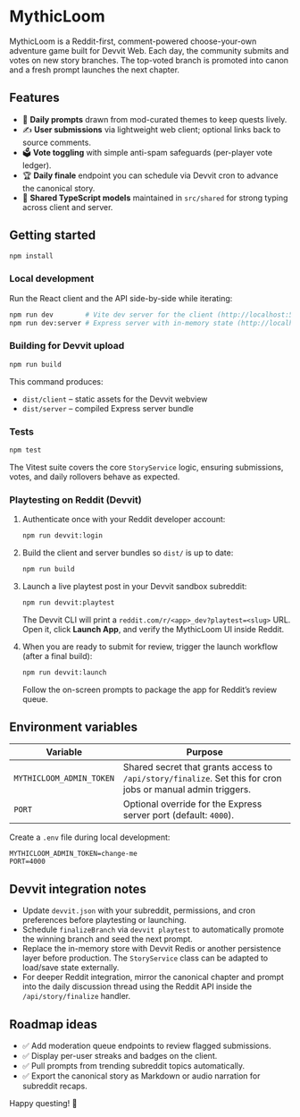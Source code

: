 # MythicLoom

MythicLoom is a Reddit-first, comment-powered choose-your-own adventure game built for Devvit Web. Each day, the community submits and votes on new story branches. The top-voted branch is promoted into canon and a fresh prompt launches the next chapter.

## Features

- 🧠 **Daily prompts** drawn from mod-curated themes to keep quests lively.
- ✍️ **User submissions** via lightweight web client; optional links back to source comments.
- 🗳️ **Vote toggling** with simple anti-spam safeguards (per-player vote ledger).
- 🏆 **Daily finale** endpoint you can schedule via Devvit cron to advance the canonical story.
- 🧾 **Shared TypeScript models** maintained in `src/shared` for strong typing across client and server.

## Getting started

```bash
npm install
```

### Local development

Run the React client and the API side-by-side while iterating:

```bash
npm run dev        # Vite dev server for the client (http://localhost:5173)
npm run dev:server # Express server with in-memory state (http://localhost:4000)
```

### Building for Devvit upload

```bash
npm run build
```

This command produces:

- `dist/client` – static assets for the Devvit webview
- `dist/server` – compiled Express server bundle

### Tests

```bash
npm test
```

The Vitest suite covers the core `StoryService` logic, ensuring submissions, votes, and daily rollovers behave as expected.

### Playtesting on Reddit (Devvit)

1. Authenticate once with your Reddit developer account:

   ```bash
   npm run devvit:login
   ```

2. Build the client and server bundles so `dist/` is up to date:

   ```bash
   npm run build
   ```

3. Launch a live playtest post in your Devvit sandbox subreddit:

   ```bash
   npm run devvit:playtest
   ```

   The Devvit CLI will print a `reddit.com/r/<app>_dev?playtest=<slug>` URL. Open it, click **Launch App**, and verify the MythicLoom UI inside Reddit.

4. When you are ready to submit for review, trigger the launch workflow (after a final build):

   ```bash
   npm run devvit:launch
   ```

   Follow the on-screen prompts to package the app for Reddit’s review queue.

## Environment variables

| Variable                 | Purpose                                                                                                     |
| ------------------------ | ----------------------------------------------------------------------------------------------------------- |
| `MYTHICLOOM_ADMIN_TOKEN` | Shared secret that grants access to `/api/story/finalize`. Set this for cron jobs or manual admin triggers. |
| `PORT`                   | Optional override for the Express server port (default: `4000`).                                            |

Create a `.env` file during local development:

```
MYTHICLOOM_ADMIN_TOKEN=change-me
PORT=4000
```

## Devvit integration notes

- Update `devvit.json` with your subreddit, permissions, and cron preferences before playtesting or launching.
- Schedule `finalizeBranch` via `devvit playtest` to automatically promote the winning branch and seed the next prompt.
- Replace the in-memory store with Devvit Redis or another persistence layer before production. The `StoryService` class can be adapted to load/save state externally.
- For deeper Reddit integration, mirror the canonical chapter and prompt into the daily discussion thread using the Reddit API inside the `/api/story/finalize` handler.

## Roadmap ideas

- ✅ Add moderation queue endpoints to review flagged submissions.
- ✅ Display per-user streaks and badges on the client.
- ✅ Pull prompts from trending subreddit topics automatically.
- ✅ Export the canonical story as Markdown or audio narration for subreddit recaps.

Happy questing! 🎲
